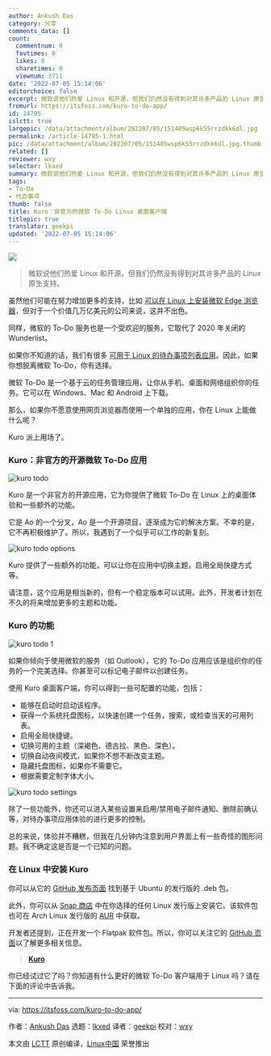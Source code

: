 ```yaml
---
author: Ankush Das
category: 分享
comments_data: []
count:
  commentnum: 0
  favtimes: 0
  likes: 0
  sharetimes: 0
  viewnum: 3711
date: '2022-07-05 15:14:06'
editorchoice: false
excerpt: 微软说他们热爱 Linux 和开源，但我们仍然没有得到对其许多产品的 Linux 原生支持。
fromurl: https://itsfoss.com/kuro-to-do-app/
id: 14795
islctt: true
largepic: /data/attachment/album/202207/05/151405wsp6k55rrzdkk6dl.jpg
permalink: /article-14795-1.html
pic: /data/attachment/album/202207/05/151405wsp6k55rrzdkk6dl.jpg.thumb.jpg
related: []
reviewer: wxy
selector: lkxed
summary: 微软说他们热爱 Linux 和开源，但我们仍然没有得到对其许多产品的 Linux 原生支持。
tags:
- To-Do
- 代办事项
thumb: false
title: Kuro：非官方的微软 To-Do Linux 桌面客户端
titlepic: true
translator: geekpi
updated: '2022-07-05 15:14:06'
---
```


![](/data/attachment/album/202207/05/151405wsp6k55rrzdkk6dl.jpg)



> 
> 微软说他们热爱 Linux 和开源，但我们仍然没有得到对其许多产品的 Linux 原生支持。
> 
> 
> 


虽然他们可能在努力增加更多的支持，比如 [可以在 Linux 上安装微软 Edge 浏览器](https://itsfoss.com/microsoft-edge-linux/)，但对于一个价值几万亿美元的公司来说，这并不出色。


同样，微软的 To-Do 服务也是一个受欢迎的服务，它取代了 2020 年关闭的 Wunderlist。


如果你不知道的话，我们有很多 [可用于 Linux 的待办事项列表应用](https://itsfoss.com/to-do-list-apps-linux/)。因此，如果你想脱离微软 To-Do，你有选择。


微软 To-Do 是一个基于云的任务管理应用，让你从手机、桌面和网络组织你的任务。它可以在 Windows、Mac 和 Android 上下载。


那么，如果你不愿意使用网页浏览器而使用一个单独的应用，你在 Linux 上能做什么呢？


Kuro 派上用场了。


### Kuro：非官方的开源微软 To-Do 应用


![kuro todo](/data/attachment/album/202207/05/151406gcoh2ylukkolyx2q.png)


Kuro 是一个非官方的开源应用，它为你提供了微软 To-Do 在 Linux 上的桌面体验和一些额外的功能。


它是 Ao 的一个分叉，Ao 是一个开源项目，逐渐成为它的解决方案。不幸的是，它不再积极维护了。所以，我遇到了一个似乎可以工作的新复刻。


![kuro todo options](/data/attachment/album/202207/05/151407jnneyvldnx83ddot.png)


Kuro 提供了一些额外的功能，可以让你在应用中切换主题，启用全局快捷方式等。


请注意，这个应用是相当新的，但有一个稳定版本可以试用。此外，开发者计划在不久的将来增加更多的主题和功能。


### Kuro 的功能


![kuro todo 1](/data/attachment/album/202207/05/151407ra7kufycug7oc7cg.png)


如果你倾向于使用微软的服务（如 Outlook），它的 To-Do 应用应该是组织你的任务的一个完美选择。你甚至可以标记电子邮件以创建任务。


使用 Kuro 桌面客户端，你可以得到一些可配置的功能，包括：


* 能够在启动时启动该程序。
* 获得一个系统托盘图标，以快速创建一个任务，搜索，或检查当天的可用列表。
* 启用全局快捷键。
* 切换可用的主题（深褐色、德古拉、黑色、深色）。
* 切换自动夜间模式，如果你不想不断改变主题。
* 隐藏托盘图标，如果你不需要它。
* 根据需要定制字体大小。


![kuro todo settings](/data/attachment/album/202207/05/151407cwz8r1rpibwar868.png)


除了一些功能外，你还可以进入某些设置来启用/禁用电子邮件通知、删除前确认等，对待办事项应用体验的进行更多的控制。


总的来说，体验并不糟糕，但我在几分钟内注意到用户界面上有一些奇怪的图形问题。我不确定这是否是一个已知的问题。


### 在 Linux 中安装 Kuro


你可以从它的 [GitHub 发布页面](https://github.com/davidsmorais/kuro/releases) 找到基于 Ubuntu 的发行版的 .deb 包。


此外，你可以从 [Snap 商店](https://snapcraft.io/kuro-desktop) 中在你选择的任何 Linux 发行版上安装它。该软件包也可在 Arch Linux 发行版的 [AUR](https://itsfoss.com/aur-arch-linux/) 中获取。


开发者还提到，正在开发一个 Flatpak 软件包。所以，你可以关注它的 [GitHub 页面](https://github.com/davidsmorais/kuro)以了解更多相关信息。



> 
> **[Kuro](https://github.com/davidsmorais/kuro)**
> 
> 
> 


你已经试过它了吗？你知道有什么更好的微软 To-Do 客户端用于 Linux 吗？请在下面的评论中告诉我。




---


via: <https://itsfoss.com/kuro-to-do-app/>


作者：[Ankush Das](https://itsfoss.com/author/ankush/) 选题：[lkxed](https://github.com/lkxed) 译者：[geekpi](https://github.com/geekpi) 校对：[wxy](https://github.com/wxy)


本文由 [LCTT](https://github.com/LCTT/TranslateProject) 原创编译，[Linux中国](https://linux.cn/) 荣誉推出